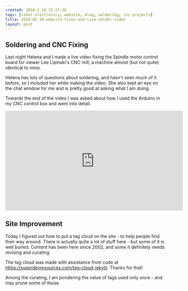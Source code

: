 ```yaml
---
created: 2018-2-10 15:27:26
tags: [robot electronics, website, blog, soldering, cnc projects]
title: 2018-02-10-website-fixes-and-live-solder-video
layout: post
---
```

## Soldering and CNC Fixing

Last night Helena and I made a live video fixing the Spindle motor control board for viewer Lee Lipinski's CNC mill, a machine almost (but not quite) identical to mine.

Helena has lots of questions about soldering, and hasn't seen much of it before, so I included her while making the video. She also kept an eye on the chat window for me and is pretty good at asking what I am doing.

Towards the end of the video I was asked about how I used the Arduino in my CNC control box and went into detail.

<div class="embed-responsive embed-responsive-16by9">
<iframe width="560" height="315" src="https://www.youtube.com/embed/Xo0OdpegvjI" frameborder="0" allowfullscreen="True"></iframe>
</div>

## Site Improvement

Today I figured out how to put a tag cloud on the site - to help people find their way around.
There is actually quite a lot of stuff here - but some of it is well buried.
Content has been here since 2002, and some it definitely needs revising and curating.

The tag cloud was made with assistance from code at <https://superdevresources.com/tag-cloud-jekyll/>. Thanks for that!

Among the curating, I am pondering the value of tags used only once - and may prune some of those.

